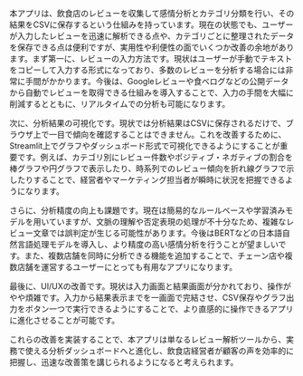 本アプリは、飲食店のレビューを収集して感情分析とカテゴリ分類を行い、その結果をCSVに保存するという仕組みを持っています。現在の状態でも、ユーザーが入力したレビューを迅速に解析できる点や、カテゴリごとに整理されたデータを保存できる点は便利ですが、実用性や利便性の面でいくつか改善の余地があります。まず第一に、レビューの入力方法です。現状はユーザーが手動でテキストをコピーして入力する形式になっており、多数のレビューを分析する場合には非常に手間がかかります。今後は、Googleレビューや食べログなどの公開データから自動でレビューを取得できる仕組みを導入することで、入力の手間を大幅に削減するとともに、リアルタイムでの分析も可能になります。

次に、分析結果の可視化です。現状では分析結果はCSVに保存されるだけで、ブラウザ上で一目で傾向を確認することはできません。これを改善するために、Streamlit上でグラフやダッシュボード形式で可視化できるようにすることが重要です。例えば、カテゴリ別にレビュー件数やポジティブ・ネガティブの割合を棒グラフや円グラフで表示したり、時系列でのレビュー傾向を折れ線グラフで示したりすることで、経営者やマーケティング担当者が瞬時に状況を把握できるようになります。

さらに、分析精度の向上も課題です。現在は簡易的なルールベースや学習済みモデルを用いていますが、文脈の理解や否定表現の処理が不十分なため、複雑なレビュー文章では誤判定が生じる可能性があります。今後はBERTなどの日本語自然言語処理モデルを導入し、より精度の高い感情分析を行うことが望ましいです。また、複数店舗を同時に分析できる機能を追加することで、チェーン店や複数店舗を運営するユーザーにとっても有用なアプリになります。

最後に、UI/UXの改善です。現状は入力画面と結果画面が分かれており、操作がやや煩雑です。入力から結果表示までを一画面で完結させ、CSV保存やグラフ出力をボタン一つで実行できるようにすることで、より直感的に操作できるアプリに進化させることが可能です。

これらの改善を実装することで、本アプリは単なるレビュー解析ツールから、実務で使える分析ダッシュボードへと進化し、飲食店経営者が顧客の声を効率的に把握し、迅速な改善策を講じられるようになると考えられます。